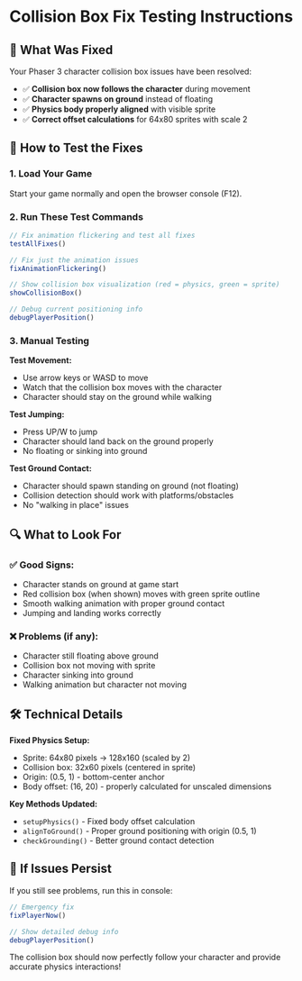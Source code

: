# Collision Box Fix Testing Instructions

## 🎯 What Was Fixed

Your Phaser 3 character collision box issues have been resolved:

- ✅ **Collision box now follows the character** during movement
- ✅ **Character spawns on ground** instead of floating
- ✅ **Physics body properly aligned** with visible sprite
- ✅ **Correct offset calculations** for 64x80 sprites with scale 2

## 🧪 How to Test the Fixes

### 1. Load Your Game
Start your game normally and open the browser console (F12).

### 2. Run These Test Commands

```javascript
// Fix animation flickering and test all fixes
testAllFixes()

// Fix just the animation issues
fixAnimationFlickering()

// Show collision box visualization (red = physics, green = sprite)
showCollisionBox()

// Debug current positioning info
debugPlayerPosition()
```

### 3. Manual Testing

**Test Movement:**
- Use arrow keys or WASD to move
- Watch that the collision box moves with the character
- Character should stay on the ground while walking

**Test Jumping:**
- Press UP/W to jump
- Character should land back on the ground properly
- No floating or sinking into ground

**Test Ground Contact:**
- Character should spawn standing on ground (not floating)
- Collision detection should work with platforms/obstacles
- No "walking in place" issues

## 🔍 What to Look For

### ✅ Good Signs:
- Character stands on ground at game start
- Red collision box (when shown) moves with green sprite outline
- Smooth walking animation with proper ground contact
- Jumping and landing works correctly

### ❌ Problems (if any):
- Character still floating above ground
- Collision box not moving with sprite
- Character sinking into ground
- Walking animation but character not moving

## 🛠️ Technical Details

**Fixed Physics Setup:**
- Sprite: 64x80 pixels → 128x160 (scaled by 2)
- Collision box: 32x60 pixels (centered in sprite)
- Origin: (0.5, 1) - bottom-center anchor
- Body offset: (16, 20) - properly calculated for unscaled dimensions

**Key Methods Updated:**
- `setupPhysics()` - Fixed body offset calculation
- `alignToGround()` - Proper ground positioning with origin (0.5, 1)
- `checkGrounding()` - Better ground contact detection

## 🚨 If Issues Persist

If you still see problems, run this in console:
```javascript
// Emergency fix
fixPlayerNow()

// Show detailed debug info
debugPlayerPosition()
```

The collision box should now perfectly follow your character and provide accurate physics interactions!